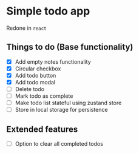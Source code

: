 # Simple todo app
Redone in `react`
## Things to do (Base functionality)
+ [x] Add empty notes functionality
+ [x] Circular checkbox
+ [x] Add todo button
+ [x] Add todo modal
+ [ ] Delete todo
+ [ ] Mark todo as complete
+ [ ] Make todo list stateful using zustand store
+ [ ] Store in local storage for persistence
## Extended features
+ [ ] Option to clear all completed todos